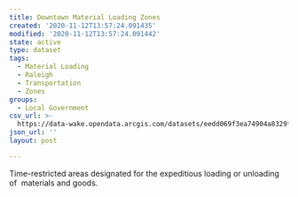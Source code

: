 ```yaml
---
title: Downtown Material Loading Zones
created: '2020-11-12T13:57:24.091435'
modified: '2020-11-12T13:57:24.091442'
state: active
type: dataset
tags:
  - Material Loading
  - Raleigh
  - Transportation
  - Zones
groups:
  - Local Government
csv_url: >-
  https://data-wake.opendata.arcgis.com/datasets/eedd069f3ea74904a8329f8ce719cc28_0.csv?outSR=%7B%22latestWkid%22%3A2264%2C%22wkid%22%3A102719%7D
json_url: ''
layout: post

---
```

Time-restricted areas designated for the expeditious loading or unloading of  materials and goods.
